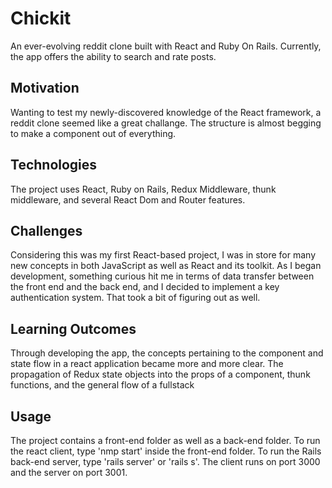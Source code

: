 # Chickit
An ever-evolving reddit clone built with React and Ruby On Rails. Currently, the app offers the ability to search and rate posts.

## Motivation
Wanting to test my newly-discovered knowledge of the React framework, a reddit clone seemed like a great challange. The structure is almost begging to make a component out of everything.

## Technologies
The project uses React, Ruby on Rails, Redux Middleware, thunk middleware, and several React Dom and Router features.

## Challenges
Considering this was my first React-based project, I was in store for many new concepts in both JavaScript as well as React and its toolkit. As I began development, something curious hit me in terms of data transfer between the front end and the back end, and I decided to implement a key authentication system. That took a bit of figuring out as well.

## Learning Outcomes
Through developing the app, the concepts pertaining to the component and state flow in a react application became more and more clear. The propagation of Redux state objects into the props of a component, thunk functions, and the general flow of a fullstack  

## Usage
The project contains a front-end folder as well as a back-end folder. To run the react client, type 'nmp start' inside the front-end folder. To run the Rails back-end server, type 'rails server' or 'rails s'. The client runs on port 3000 and the server on port 3001.